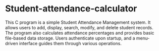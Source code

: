 # Student-attendance-calculator
This C program is a simple Student Attendance Management system. It allows users to add, display, search, modify, and delete student records. The program also calculates attendance percentages and provides basic file-based data storage. Users authenticate upon startup, and a menu-driven interface guides them through various operations.
